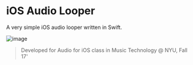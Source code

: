 # iOS Audio Looper
A very simple iOS audio looper written in Swift.

![image](https://github.com/juniorxsound/iOS_Looper_ProblemSet_3/blob/master/Docs/Screen%20Shot%202017-11-16%20at%2012.45.59%20AM.png)
> Developed for Audio for iOS class in Music Technology @ NYU, Fall 17'
